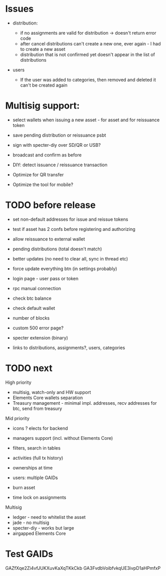 # Issues

- distribution:
    - if no assignments are valid for distribution -> doesn't return error code
    - after cancel distributions can't create a new one, ever again - I had to create a new asset
    - distribution that is not confirmed yet doesn't appear in the list of distributions

- users
    - If the user was added to categories, then removed and deleted it can't be created again

# Multisig support:

- select wallets when issuing a new asset - for asset and for reissuance token
- save pending distribution or reissuance psbt
- sign with specter-diy over SD/QR or USB?
- broadcast and confirm as before

- DIY: detect issuance / reissuance transaction
- Optimize for QR transfer
- Optimize the tool for mobile?

# TODO before release

- set non-default addresses for issue and reissue tokens
- test if asset has 2 confs before registering and authorizing
- allow reissuance to external wallet

- pending distributions (total doesn't match)
- better updates (no need to clear all, sync in thread etc)
- force update everything btn (in settings probably)
- login page - user pass or token
- rpc manual connection
- check btc balance
- check default wallet
- number of blocks
- custom 500 error page?
- specter extension (binary)
- links to distributions, assignments?, users, categories

# TODO next

High priority
- multisig, watch-only and HW support
- Elements Core wallets separation
- Treasury management - minimal impl. addresses, recv addresses for btc, send from treasury

Mid priority
- icons
? elects for backend

- managers support (incl. without Elements Core)
- filters, search in tables
- activities (full tx history)
- ownerships at time
- users: multiple GAIDs
- burn asset
- time lock on assignments

Multisig
- ledger - need to whitelist the asset
- jade - no multisig
- specter-diy - works but large
- airgapped Elements Core

# Test GAIDs

GAZfXqe2Zi4vfJUKXuvKaXqTKkCkb
GA3FvdbVoibfvkqUE3ivpD1aHPmfxP